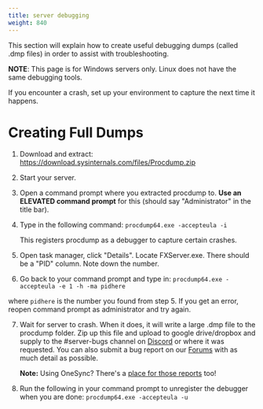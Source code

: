 ```yaml
---
title: server debugging
weight: 840
---
```


This section will explain how to create useful debugging dumps (called .dmp files) in order to assist with troubleshooting.

**NOTE**: This page is for Windows servers only. Linux does not have the same debugging tools.

If you encounter a crash, set up your environment to capture the next time it happens.

# Creating Full Dumps

1) Download and extract: https://download.sysinternals.com/files/Procdump.zip

2) Start your server.

3) Open a command prompt where you extracted procdump to. **Use an ELEVATED command prompt** for this (should say "Administrator" in the title bar).

4) Type in the following command: `procdump64.exe -accepteula -i`

    This registers procdump as a debugger to capture certain crashes.

5) Open task manager, click "Details". Locate FXServer.exe. There should be a "PID" column. Note down the number.

6) Go back to your command prompt and type in: `procdump64.exe -accepteula -e 1 -h -ma pidhere`

where `pidhere` is the number you found from step 5. If you get an error, reopen command prompt as administrator and try again.

7) Wait for server to crash. When it does, it will write a large .dmp file to the procdump folder. Zip up this file and upload to google drive/dropbox and supply to the #server-bugs channel on [Discord](https://discord.gg/GtvkUsc) or where it was requested. You can also submit a bug report on our [Forums](https://forum.fivem.net/c/general-discussion/bug-reports) with as much detail as possible.

   **Note:** Using OneSync? There's a [place for those reports](https://forum.fivem.net/c/general-discussion/1s-reports) too!

8) Run the following in your command prompt to unregister the debugger when you are done: `procdump64.exe -accepteula -u`